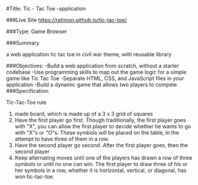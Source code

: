 #Title: Tic - Tac Toe -application

###Live Site
https://ratimon.github.io/tic-tac-toe/

###Type:
Game Browser

###Summary

a web application tic tac toe in civil war theme, with reusable library

###Objectives:
-Build a web application from scratch, without a starter codebase
-Use  programming skills to map out the game logic for a simple game like Tic Tac Toe
-Separate HTML, CSS, and JavaScript files in your application
-Build a dynamic game that allows two players to compete
###Specification:

 Tic-Tac-Toe rule
1. made board, which is made up of a 3 x 3 grid of squares
2. Have the first player go first. Though traditionally, the first player goes with "X", you can allow the first player to decide whether he wants to go with "X"s or "O"s. These symbols will be placed on the table, in the attempt to have three of them in a row.
3. Have the second player go second. After the first player goes, then the second player
4. Keep alternating moves until one of the players has drawn a row of three symbols or until no one can win. The first player to draw three of his or her symbols in a row, whether it is horizontal, vertical, or diagonal, has won tic-tac-toe.
